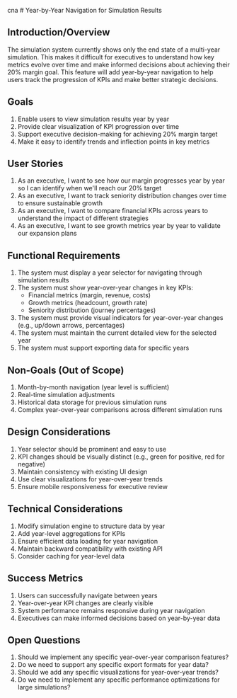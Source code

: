 cna # Year-by-Year Navigation for Simulation Results

## Introduction/Overview
The simulation system currently shows only the end state of a multi-year simulation. This makes it difficult for executives to understand how key metrics evolve over time and make informed decisions about achieving their 20% margin goal. This feature will add year-by-year navigation to help users track the progression of KPIs and make better strategic decisions.

## Goals
1. Enable users to view simulation results year by year
2. Provide clear visualization of KPI progression over time
3. Support executive decision-making for achieving 20% margin target
4. Make it easy to identify trends and inflection points in key metrics

## User Stories
1. As an executive, I want to see how our margin progresses year by year so I can identify when we'll reach our 20% target
2. As an executive, I want to track seniority distribution changes over time to ensure sustainable growth
3. As an executive, I want to compare financial KPIs across years to understand the impact of different strategies
4. As an executive, I want to see growth metrics year by year to validate our expansion plans

## Functional Requirements
1. The system must display a year selector for navigating through simulation results
2. The system must show year-over-year changes in key KPIs:
   - Financial metrics (margin, revenue, costs)
   - Growth metrics (headcount, growth rate)
   - Seniority distribution (journey percentages)
3. The system must provide visual indicators for year-over-year changes (e.g., up/down arrows, percentages)
4. The system must maintain the current detailed view for the selected year
5. The system must support exporting data for specific years

## Non-Goals (Out of Scope)
1. Month-by-month navigation (year level is sufficient)
2. Real-time simulation adjustments
3. Historical data storage for previous simulation runs
4. Complex year-over-year comparisons across different simulation runs

## Design Considerations
1. Year selector should be prominent and easy to use
2. KPI changes should be visually distinct (e.g., green for positive, red for negative)
3. Maintain consistency with existing UI design
4. Use clear visualizations for year-over-year trends
5. Ensure mobile responsiveness for executive review

## Technical Considerations
1. Modify simulation engine to structure data by year
2. Add year-level aggregations for KPIs
3. Ensure efficient data loading for year navigation
4. Maintain backward compatibility with existing API
5. Consider caching for year-level data

## Success Metrics
1. Users can successfully navigate between years
2. Year-over-year KPI changes are clearly visible
3. System performance remains responsive during year navigation
4. Executives can make informed decisions based on year-by-year data

## Open Questions
1. Should we implement any specific year-over-year comparison features?
2. Do we need to support any specific export formats for year data?
3. Should we add any specific visualizations for year-over-year trends?
4. Do we need to implement any specific performance optimizations for large simulations? 